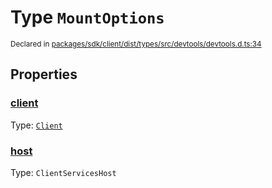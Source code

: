 # Type `MountOptions`
<sub>Declared in [packages/sdk/client/dist/types/src/devtools/devtools.d.ts:34]()</sub>




## Properties
### [client]()
Type: <code>[Client](/api/@dxos/react-client/classes/Client)</code>




### [host]()
Type: <code>ClientServicesHost</code>





